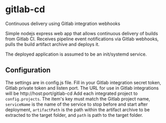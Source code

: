 # gitlab-cd
Continuous delivery using Gitlab integration webhooks

Simple nodejs express web app that allows continuous delivery of builds from Gitlab CI.
Receives pipeline event notifications via Gitlab webhooks, pulls the build artifact archive and deploys it.

The deployed application is assumed to be an init/systemd service.

## Configuration
The settings are in config.js file. Fill in your Gitlab integration secret token, Gitlab private token and listen port.
The URL for use in Gitlab integrations will be http://host:port/gitlab-cd
Add each integrated project to `config.projects`. The item's key must match the Gitlab project name, `serviceName` is the name of the service to stop before and start after deployment, `artifactPath` is the path within the artifact archive to be extracted to the target folder, and `path` is path to the target folder.
